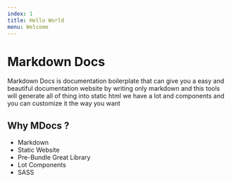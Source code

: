 ```yaml
---
index: 1
title: Hello World
menu: Welcome
---
```


# Markdown Docs

Markdown Docs is documentation boilerplate that can give you a easy 
and beautiful documentation website by writing only markdown
and this tools will generate all of thing into static html
we have a lot and components and you can customize it the way you want


## Why MDocs ?

- Markdown
- Static Website
- Pre-Bundle Great Library
- Lot Components
- SASS
